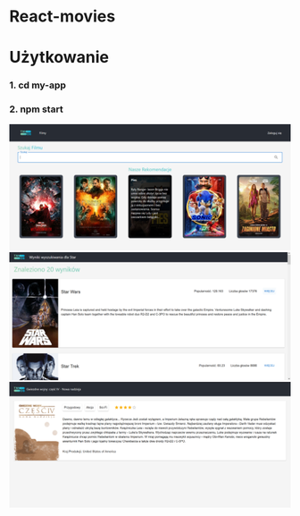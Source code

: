 # React-movies
# Użytkowanie
### 1. cd my-app
### 2. npm start

<img src="my-app/readme_files/landing_page.png" alt="drawing" width="700"/>

<img src="my-app/readme_files/movie_list.png" alt="drawing" width="700"/>

<img src="my-app/readme_files/movie_page.png" alt="drawing" width="700"/>
